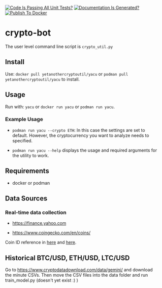 [![Code Is Passing All Unit Tests?](https://github.com/1103s/crypto-bot/actions/workflows/python-app.yml/badge.svg)](https://github.com/1103s/crypto-bot/actions/workflows/python-app.yml) [![Documentation Is Generated?](https://github.com/1103s/crypto-bot/actions/workflows/gh-pages.yml/badge.svg)](https://github.com/1103s/crypto-bot/actions/workflows/gh-pages.yml) [![Publish To Docker](https://github.com/1103s/crypto-bot/actions/workflows/publish.yml/badge.svg)](https://github.com/1103s/crypto-bot/actions/workflows/publish.yml)

# crypto-bot
The user level command line script is `crypto_util.py`

## Install

Use:
`docker pull yetanothercryptoutil/yacu`
or
`podman pull yetanothercryptoutil/yacu`
to install.

## Usage

Run with:
`yacu`
or
`docker run yacu`
or
`podman run yacu`.

### Example Usage
- `podman run yacu --crypto ETH`: In this case the settings are set to default. However, the cryptocurrency you want to analyze needs to specified. 

- `podman run yacu --help` displays the usage and required arguments for the utility to work. 

## Requirements

- docker or podman

## Data Sources

### Real-time data collection
- https://finance.yahoo.com

- https://www.coingecko.com/en/coins/

Coin ID reference in [here](./data/coingecko_id_list.json) and
[here](./data/kraken_pairs_list.json).

## Historical BTC/USD, ETH/USD, LTC/USD
Go to https://www.cryptodatadownload.com/data/gemini/ and download the minute 
CSVs. Then move the CSV files into the data folder and run train\_model.py 
(doesn't yet exist :) )

